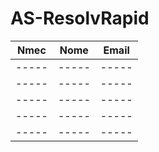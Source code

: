 # AS-ResolvRapid

| Nmec | Nome | Email |
| :---: | :---: | :---: |
| ----- | -----  | ----- | 
| ----- | ----- | ----- |
| ----- | ----- | ----- |
| ----- |----- | -----|
| ----- |-----|-----|
